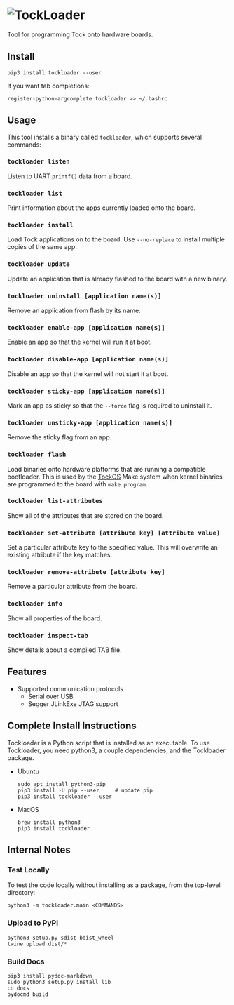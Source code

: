 # ![TockLoader](http://www.tockos.org/assets/img/tockloader.svg#a "Tockloader Logo")

Tool for programming Tock onto hardware boards.

Install
-------

```
pip3 install tockloader --user
```

If you want tab completions:

```
register-python-argcomplete tockloader >> ~/.bashrc
```

Usage
-----

This tool installs a binary called `tockloader`, which supports several commands:

### `tockloader listen`

Listen to UART `printf()` data from a board.

### `tockloader list`

Print information about the apps currently loaded onto the board.

### `tockloader install`

Load Tock applications on to the board. Use `--no-replace` to install
multiple copies of the same app.

### `tockloader update`

Update an application that is already flashed to the board with a new
binary.

### `tockloader uninstall [application name(s)]`

Remove an application from flash by its name.

### `tockloader enable-app [application name(s)]`

Enable an app so that the kernel will run it at boot.

### `tockloader disable-app [application name(s)]`

Disable an app so that the kernel will not start it at boot.

### `tockloader sticky-app [application name(s)]`

Mark an app as sticky so that the `--force` flag is required to uninstall it.

### `tockloader unsticky-app [application name(s)]`

Remove the sticky flag from an app.

### `tockloader flash`

Load binaries onto hardware platforms that are running a compatible bootloader.
This is used by the [TockOS](https://github.com/helena-project/tock) Make system
when kernel binaries are programmed to the board with `make program`.

### `tockloader list-attributes`

Show all of the attributes that are stored on the board.

### `tockloader set-attribute [attribute key] [attribute value]`

Set a particular attribute key to the specified value. This will overwrite
an existing attribute if the key matches.

### `tockloader remove-attribute [attribute key]`

Remove a particular attribute from the board.

### `tockloader info`

Show all properties of the board.

### `tockloader inspect-tab`

Show details about a compiled TAB file.


Features
--------

- Supported communication protocols
  - Serial over USB
  - Segger JLinkExe JTAG support


Complete Install Instructions
-----------------------------

Tockloader is a Python script that is installed as an executable.
To use Tockloader, you need python3, a couple dependencies, and
the Tockloader package.

- Ubuntu
    ```
    sudo apt install python3-pip
    pip3 install -U pip --user     # update pip
    pip3 install tockloader --user
    ```

- MacOS
    ```
    brew install python3
    pip3 install tockloader
    ```


Internal Notes
--------------

### Test Locally

To test the code locally without installing as a package, from the top-level
directory:

    python3 -m tockloader.main <COMMANDS>


### Upload to PyPI

    python3 setup.py sdist bdist_wheel
    twine upload dist/*


### Build Docs

    pip3 install pydoc-markdown
    sudo python3 setup.py install_lib
    cd docs
    pydocmd build

